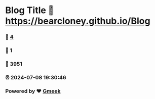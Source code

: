 # Blog Title :link: https://bearcloney.github.io/Blog 
### :page_facing_up: [4](https://bearcloney.github.io/Blog/tag.html) 
### :speech_balloon: 1 
### :hibiscus: 3951 
### :alarm_clock: 2024-07-08 19:30:46 
### Powered by :heart: [Gmeek](https://github.com/Meekdai/Gmeek)
